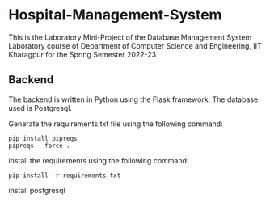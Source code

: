 # Hospital-Management-System
This is the Laboratory Mini-Project of the Database Management System Laboratory course of Department of Computer Science and Engineering, IIT Kharagpur for the Spring Semester 2022-23
## Backend
The backend is written in Python using the Flask framework. The database used is Postgresql.

Generate the requirements.txt file using the following command:
```
pip install pipreqs
pipreqs --force .

```
install the requirements using the following command:
```
pip install -r requirements.txt

```
install postgresql
